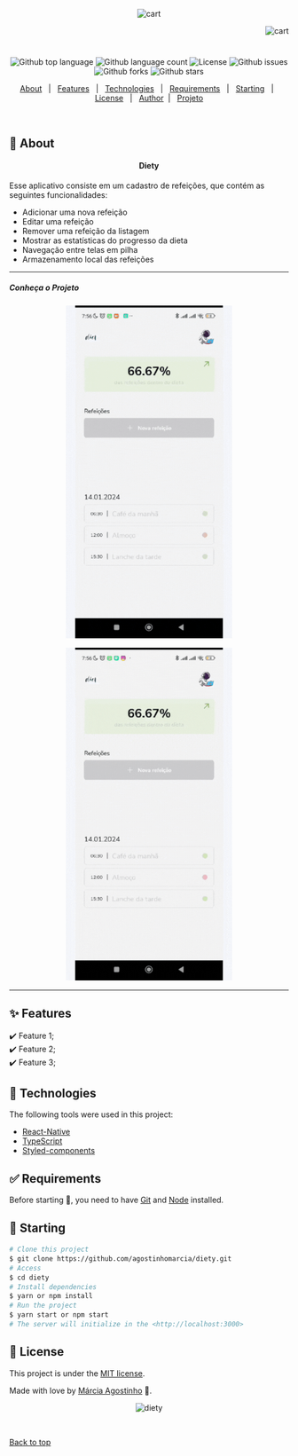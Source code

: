 <p align="center">
   <img src="https://media.giphy.com/media/jnWLy77dtT7WVitiYV/giphy.gif" alt="cart" width="280"/>
</p>

<p align="right">
   <img src="https://media.giphy.com/media/jLCDNZDYO1cdRadnlJ/giphy.gif" alt="cart" width="130"/>
</p>

<h1 align="center"></h1>

<p align="center">
  <img alt="Github top language" src="https://img.shields.io/github/languages/top/agostinhomarcia/diety?color=4266f5">

  <img alt="Github language count" src="https://img.shields.io/github/languages/count/agostinhomarcia/diety?color=4266f5">

  <img alt="License" src="https://img.shields.io/github/license/agostinhomarcia/diety?color=4266f5">

   <img alt="Github issues" src="https://img.shields.io/github/issues/agostinhomarcia/diety?color=4266f5" />

   <img alt="Github forks" src="https://img.shields.io/github/forks/agostinhomarcia/diety?color=4266f5" />

   <img alt="Github stars" src="https://img.shields.io/github/stars/agostinhomarcia/diety?color=4266f5" /> 
</p>

<p align="center">
  <a href="#dart-about">About</a> &#xa0; | &#xa0; 
  <a href="#sparkles-features">Features</a> &#xa0; | &#xa0;
  <a href="#rocket-technologies">Technologies</a> &#xa0; | &#xa0;
  <a href="#white_check_mark-requirements">Requirements</a> &#xa0; | &#xa0;
  <a href="#checkered_flag-starting">Starting</a> &#xa0; | &#xa0;
  <a href="#memo-license">License</a> &#xa0; | &#xa0;
  <a href="https://github.com/agostinhomarcia" target="_blank">Author</a>&#xa0; | &#xa0
  <a href="#" target="_blank" rel="noopener noreferrer">Projeto</a>
</p>

<br>

## :dart: About

<h4 align="center"> Diety </h4>

<p align="left">
Esse aplicativo consiste em um cadastro de refeições, que contém as seguintes funcionalidades:

- Adicionar uma nova refeição
- Editar uma refeição
- Remover uma refeição da listagem
- Mostrar as estatísticas do progresso da dieta
- Navegação entre telas em pilha
- Armazenamento local das refeições

</p>
</p>
<hr>

##### Conheça o Projeto

<p align="center">
   <img src="./assets/vid2.gif" alt="todo" width="300"/>
</p>

<p align="center">
   <img src="./assets/vid1.gif" alt="todo" width="300"/>
</p>
<hr>

## :sparkles: Features

:heavy_check_mark: Feature 1;\
:heavy_check_mark: Feature 2;\
:heavy_check_mark: Feature 3;

## :rocket: Technologies

The following tools were used in this project:

- [React-Native](https://reactnative.dev/docs/getting-started)
- [TypeScript](https://www.w3schools.com/typescript/)
- [Styled-components](https://styled-components.com/)

## :white_check_mark: Requirements

Before starting :checkered_flag:, you need to have [Git](https://git-scm.com) and [Node](https://nodejs.org/en/) installed.

## :checkered_flag: Starting

```bash
# Clone this project
$ git clone https://github.com/agostinhomarcia/diety.git
# Access
$ cd diety
# Install dependencies
$ yarn or npm install
# Run the project
$ yarn start or npm start
# The server will initialize in the <http://localhost:3000>
```

## :memo: License

This project is under the [MIT license](./License).

Made with love by [Márcia Agostinho](https://github.com/agostinhomarcia) 🚀.

<p align="center">
   <img src="https://media.giphy.com/media/rDypnRtIZkFromSGqF/giphy.gif" alt="diety" width="450"/>
</p>

&#xa0;

<a href="#top">Back to top </a>

